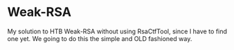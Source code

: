 # Weak-RSA
My solution to HTB Weak-RSA without using RsaCtfTool, since I have to find one yet. We going to do this the simple and OLD fashioned way. 
<br>
